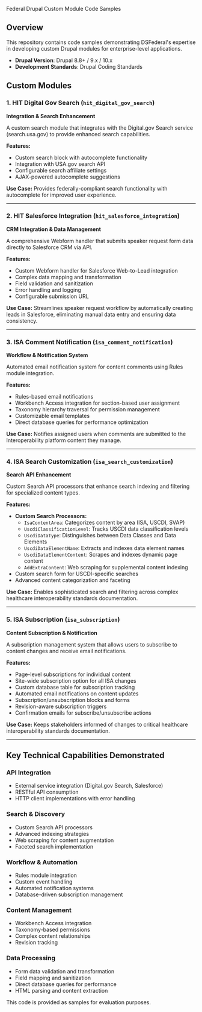 Federal Drupal Custom Module Code Samples

## Overview

This repository contains code samples demonstrating DSFederal's expertise in developing custom Drupal modules for enterprise-level applications.

- **Drupal Version**: Drupal 8.8+ / 9.x / 10.x
- **Development Standards**: Drupal Coding Standards

## Custom Modules

### 1. HIT Digital Gov Search (`hit_digital_gov_search`)
**Integration & Search Enhancement**

A custom search module that integrates with the Digital.gov Search service (search.usa.gov) to provide enhanced search capabilities.

**Features:**
- Custom search block with autocomplete functionality
- Integration with USA.gov search API
- Configurable search affiliate settings
- AJAX-powered autocomplete suggestions

**Use Case:** Provides federally-compliant search functionality with autocomplete for improved user experience.

---

### 2. HIT Salesforce Integration (`hit_salesforce_integration`)
**CRM Integration & Data Management**

A comprehensive Webform handler that submits speaker request form data directly to Salesforce CRM via API.

**Features:**
- Custom Webform handler for Salesforce Web-to-Lead integration
- Complex data mapping and transformation
- Field validation and sanitization
- Error handling and logging
- Configurable submission URL

**Use Case:** Streamlines speaker request workflow by automatically creating leads in Salesforce, eliminating manual data entry and ensuring data consistency.

---

### 3. ISA Comment Notification (`isa_comment_notification`)
**Workflow & Notification System**

Automated email notification system for content comments using Rules module integration.

**Features:**
- Rules-based email notifications
- Workbench Access integration for section-based user assignment
- Taxonomy hierarchy traversal for permission management
- Customizable email templates
- Direct database queries for performance optimization

**Use Case:** Notifies assigned users when comments are submitted to the Interoperability platform content they manage.

---

### 4. ISA Search Customization (`isa_search_customization`)
**Search API Enhancement**

Custom Search API processors that enhance search indexing and filtering for specialized content types.

**Features:**
- **Custom Search Processors:**
  - `IsaContentArea`: Categorizes content by area (ISA, USCDI, SVAP)
  - `UscdiClassificationLevel`: Tracks USCDI data classification levels
  - `UscdiDataType`: Distinguishes between Data Classes and Data Elements
  - `UscdiDataElementName`: Extracts and indexes data element names
  - `UscdiDataElementContent`: Scrapes and indexes dynamic page content
  - `AddExtraContent`: Web scraping for supplemental content indexing
- Custom search form for USCDI-specific searches
- Advanced content categorization and faceting

**Use Case:** Enables sophisticated search and filtering across complex healthcare interoperability standards documentation.

---

### 5. ISA Subscription (`isa_subscription`)
**Content Subscription & Notification**

A subscription management system that allows users to subscribe to content changes and receive email notifications.

**Features:**
- Page-level subscriptions for individual content
- Site-wide subscription option for all ISA changes
- Custom database table for subscription tracking
- Automated email notifications on content updates
- Subscription/unsubscription blocks and forms
- Revision-aware subscription triggers
- Confirmation emails for subscribe/unsubscribe actions

**Use Case:** Keeps stakeholders informed of changes to critical healthcare interoperability standards documentation.

---

## Key Technical Capabilities Demonstrated

### API Integration
- External service integration (Digital.gov Search, Salesforce)
- RESTful API consumption
- HTTP client implementations with error handling

### Search & Discovery
- Custom Search API processors
- Advanced indexing strategies
- Web scraping for content augmentation
- Faceted search implementation

### Workflow & Automation
- Rules module integration
- Custom event handling
- Automated notification systems
- Database-driven subscription management

### Content Management
- Workbench Access integration
- Taxonomy-based permissions
- Complex content relationships
- Revision tracking

### Data Processing
- Form data validation and transformation
- Field mapping and sanitization
- Direct database queries for performance
- HTML parsing and content extraction

This code is provided as samples for evaluation purposes.
